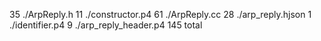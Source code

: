   35 ./ArpReply.h
  11 ./constructor.p4
  61 ./ArpReply.cc
  28 ./arp_reply.hjson
   1 ./identifier.p4
   9 ./arp_reply_header.p4
 145 total
